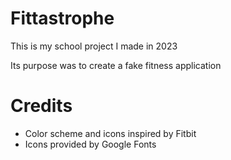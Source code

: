 # Fittastrophe
<p>This is my school project I made in 2023</p>
<p>Its purpose was to create a fake fitness application</p>

# Credits
* Color scheme and icons inspired by Fitbit
* Icons provided by Google Fonts
